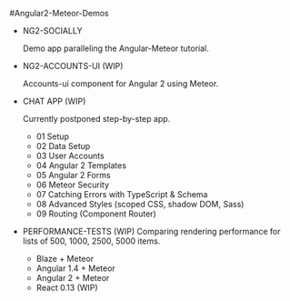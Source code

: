#Angular2-Meteor-Demos

* NG2-SOCIALLY

    Demo app paralleling the Angular-Meteor tutorial.
    
* NG2-ACCOUNTS-UI (WIP)

    Accounts-ui component for Angular 2 using Meteor. 

* CHAT APP (WIP)

    Currently postponed step-by-step app.
    - 01 Setup
    - 02 Data Setup
    - 03 User Accounts 
    - 04 Angular 2 Templates
    - 05 Angular 2 Forms
    - 06 Meteor Security
    - 07 Catching Errors with TypeScript & Schema
    - 08 Advanced Styles (scoped CSS, shadow DOM, Sass)
    - 09 Routing (Component Router)
    
* PERFORMANCE-TESTS (WIP)
  Comparing rendering performance for lists of 500, 1000, 2500, 5000 items.
  
    - Blaze + Meteor
    - Angular 1.4 + Meteor
    - Angular 2 + Meteor
    - React 0.13 (WIP)